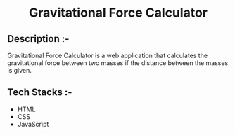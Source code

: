# <p align="center">Gravitational Force Calculator</p>

## Description :-

Gravitational Force Calculator is a web application that calculates the gravitational force between two masses if the distance between the masses is given.

## Tech Stacks :-

- HTML
- CSS
- JavaScript

